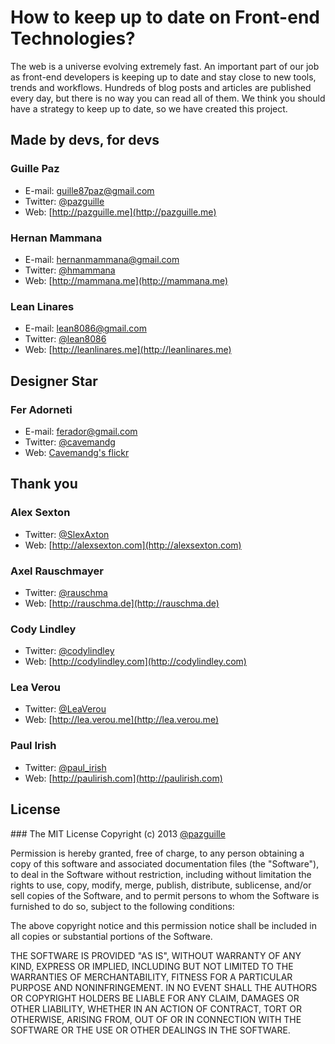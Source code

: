 # How to keep up to date on Front-end Technologies?

The web is a universe evolving extremely fast. An important part of our job as front-end developers is keeping up to date and stay close to new tools, trends and workflows.
Hundreds of blog posts and articles are published every day, but there is no way you can read all of them. We think you should have a strategy to keep up to date, so we have created this project.

## Made by devs, for devs

### Guille Paz
- E-mail: [guille87paz@gmail.com](mailto:guille87paz@gmail.com)
- Twitter: [@pazguille](http://twitter.com/pazguille)
- Web: [http://pazguille.me](http://pazguille.me)

### Hernan Mammana
- E-mail: [hernanmammana‎@gmail.com](mailto:hernan.mammana‎@gmail.com)
- Twitter: [@hmammana](http://twitter.com/hmammana‎)
- Web: [http://mammana.me](http://mammana.me)

### Lean Linares
- E-mail: [lean8086@gmail.com](mailto:lean8086@gmail.com)
- Twitter: [@lean8086](http://twitter.com/lean8086)
- Web: [http://leanlinares.me](http://leanlinares.me)

## Designer Star
### Fer Adorneti
- E-mail: [ferador@gmail.com](mailto:ferador@gmail.com)
- Twitter: [@cavemandg](https://twitter.com/cavemandg)
- Web: [Cavemandg's flickr](http://www.flickr.com/photos/cavemandg)

## Thank you

### Alex Sexton
- Twitter: [@SlexAxton](https://twitter.com/SlexAxton)
- Web: [http://alexsexton.com](http://alexsexton.com)

### Axel Rauschmayer
- Twitter: [@rauschma](https://twitter.com/rauschma)
- Web: [http://rauschma.de](http://rauschma.de)

### Cody Lindley
- Twitter: [@codylindley](https://twitter.com/codylindley)
- Web: [http://codylindley.com](http://codylindley.com)

### Lea Verou
- Twitter: [@LeaVerou](https://twitter.com/LeaVerou)
- Web: [http://lea.verou.me](http://lea.verou.me)

### Paul Irish
- Twitter: [@paul_irish](https://twitter.com/paul_irish)
- Web: [http://paulirish.com](http://paulirish.com)

## License
### The MIT License
Copyright (c) 2013 [@pazguille](http://twitter.com/pazguille)

Permission is hereby granted, free of charge, to any person obtaining a copy
of this software and associated documentation files (the "Software"), to deal
in the Software without restriction, including without limitation the rights
to use, copy, modify, merge, publish, distribute, sublicense, and/or sell
copies of the Software, and to permit persons to whom the Software is
furnished to do so, subject to the following conditions:

The above copyright notice and this permission notice shall be included in
all copies or substantial portions of the Software.

THE SOFTWARE IS PROVIDED "AS IS", WITHOUT WARRANTY OF ANY KIND, EXPRESS OR
IMPLIED, INCLUDING BUT NOT LIMITED TO THE WARRANTIES OF MERCHANTABILITY,
FITNESS FOR A PARTICULAR PURPOSE AND NONINFRINGEMENT. IN NO EVENT SHALL THE
AUTHORS OR COPYRIGHT HOLDERS BE LIABLE FOR ANY CLAIM, DAMAGES OR OTHER
LIABILITY, WHETHER IN AN ACTION OF CONTRACT, TORT OR OTHERWISE, ARISING FROM,
OUT OF OR IN CONNECTION WITH THE SOFTWARE OR THE USE OR OTHER DEALINGS IN
THE SOFTWARE.
